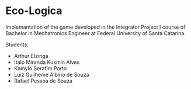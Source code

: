 # Eco-Logica

Implemantation of the game developed in the Integrator Project I course of Bachelor in Mechatronics Engineer at Federal University of Santa Catarina.

Students:
- Arthur Elzinga
- Italo Miranda Kusmin Alves
- Kamylo Serafim Porto
- Luiz Guilheme Albino de Souza
- Rafael Pessoa de Souza
